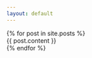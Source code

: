 ```yaml
---
layout: default
---
```


<div>
  {% for post in site.posts %}
    <section id="{{ post.name }}">
      <div class="container">
        {{ post.content }}
      </div>
    </section>
  {% endfor %}
</div>
